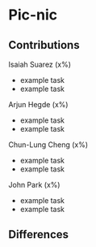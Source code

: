 # Pic-nic
  
## Contributions  
Isaiah Suarez (x%)  
- example task
- example task  

Arjun Hegde (x%)  
- example task
- example task

Chun-Lung Cheng (x%)  
- example task
- example task

John Park (x%)  
- example task
- example task
## Differences  
